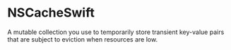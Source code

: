 # NSCacheSwift
A mutable collection you use to temporarily store transient key-value pairs that are subject to eviction when resources are low.
